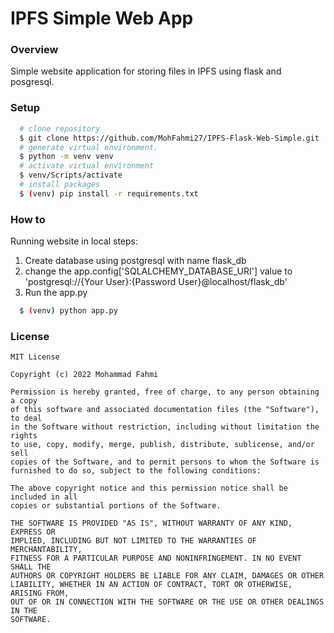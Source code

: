 # IPFS Simple Web App

### Overview
Simple website application for storing files in IPFS using flask and posgresql.

### Setup
```sh
  # clone repository 
  $ git clone https://github.com/MohFahmi27/IPFS-Flask-Web-Simple.git
  # generate virtual environment.
  $ python -m venv venv
  # activate virtual environment
  $ venv/Scripts/activate
  # install packages
  $ (venv) pip install -r requirements.txt
```

### How to
Running website in local steps:
1. Create database using postgresql with name flask_db
2. change the app.config['SQLALCHEMY_DATABASE_URI'] value to 'postgresql://{Your User}:{Password User}@localhost/flask_db'
3. Run the app.py

```sh
  $ (venv) python app.py
```

### License
```
MIT License

Copyright (c) 2022 Mohammad Fahmi

Permission is hereby granted, free of charge, to any person obtaining a copy
of this software and associated documentation files (the "Software"), to deal
in the Software without restriction, including without limitation the rights
to use, copy, modify, merge, publish, distribute, sublicense, and/or sell
copies of the Software, and to permit persons to whom the Software is
furnished to do so, subject to the following conditions:

The above copyright notice and this permission notice shall be included in all
copies or substantial portions of the Software.

THE SOFTWARE IS PROVIDED "AS IS", WITHOUT WARRANTY OF ANY KIND, EXPRESS OR
IMPLIED, INCLUDING BUT NOT LIMITED TO THE WARRANTIES OF MERCHANTABILITY,
FITNESS FOR A PARTICULAR PURPOSE AND NONINFRINGEMENT. IN NO EVENT SHALL THE
AUTHORS OR COPYRIGHT HOLDERS BE LIABLE FOR ANY CLAIM, DAMAGES OR OTHER
LIABILITY, WHETHER IN AN ACTION OF CONTRACT, TORT OR OTHERWISE, ARISING FROM,
OUT OF OR IN CONNECTION WITH THE SOFTWARE OR THE USE OR OTHER DEALINGS IN THE
SOFTWARE.
```
